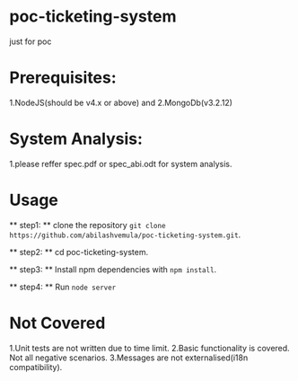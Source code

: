 # poc-ticketing-system
  just for poc

# Prerequisites:
 
  1.NodeJS(should be v4.x or above) and 
  2.MongoDb(v3.2.12)

# System Analysis: 
 
  1.please reffer spec.pdf or spec_abi.odt for system analysis.

# Usage
 
 ** step1: ** clone the repository `git clone https://github.com/abilashvemula/poc-ticketing-system.git`.

 ** step2: ** cd poc-ticketing-system.

 ** step3: ** Install npm dependencies with `npm install`.
 
 ** step4: ** Run `node server`

# Not Covered

  1.Unit tests are not written due to time limit.
  2.Basic functionality is covered. Not all negative scenarios.
  3.Messages are not externalised(i18n compatibility).

